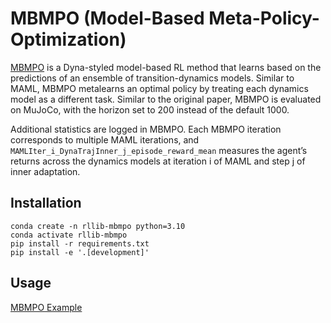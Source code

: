 # MBMPO (Model-Based Meta-Policy-Optimization)

[MBMPO](https://arxiv.org/pdf/1809.05214.pdf) is a Dyna-styled model-based RL method that learns based on the predictions of an ensemble of transition-dynamics models. Similar to MAML, MBMPO metalearns an optimal policy by treating each dynamics model as a different task. Similar to the original paper, MBMPO is evaluated on MuJoCo, with the horizon set to 200 instead of the default 1000.

Additional statistics are logged in MBMPO. Each MBMPO iteration corresponds to multiple MAML iterations, and `MAMLIter_i_DynaTrajInner_j_episode_reward_mean` measures the agent’s returns across the dynamics models at iteration i of MAML and step j of inner adaptation. 

## Installation

```
conda create -n rllib-mbmpo python=3.10
conda activate rllib-mbmpo
pip install -r requirements.txt
pip install -e '.[development]'
```

## Usage

[MBMPO Example]()